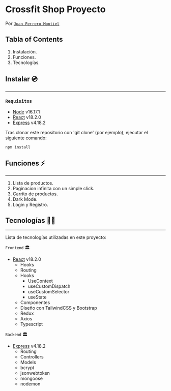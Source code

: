 # Crossfit Shop Proyecto 

Por [`Joan Ferrero Montiel`](https://github.com/JoanFerrero)

## Tabla of Contents

1. Instalación.
2. Funciones.
3. Tecnologías.

## Instalar 💿

---

### `Requisitos`

- [Node](https://ubunlog.com/php-8-0-instalar-lenguaje-en-ubuntu/) v16.17.1
- [React](https://reactjs.org/) v18.2.0
- [Express](https://expressjs.com/) v4.18.2

Tras clonar este repositorio con 'git clone' (por ejemplo), ejecutar el siguiente comando:

```
npm install
```

## Funciones ⚡

---

1. Lista de productos.
2. Paginacion infinita con un simple click.
3. Carrito de productos.
4. Dark Mode.
5. Login  y Registro.

## Tecnologías 👨‍💻

---

Lista de tecnologías utilizadas en este proyecto:

`Frontend` 🏛️

- [React](https://reactjs.org/) v18.2.0
  - Hooks
  - Routing
  - Hooks
    - UseContext
    - useCustomDispatch
    - useCustomSelector
    - useState
  - Componentes 
  - Diseño con TailwindCSS y Bootstrap
  - Redux
  - Axios
  - Typescript

`Backend` 🏛️

- [Express](https://expressjs.com/) v4.18.2
  - Routing
  - Controllers
  - Models
  - bcrypt 
  - jsonwebtoken
  - mongoose
  - nodemon
